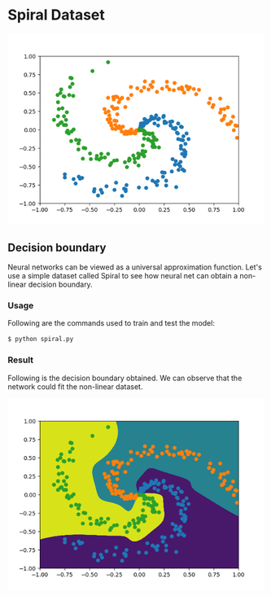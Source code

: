 # Spiral Dataset

<p align="center">
  <img src="/assets/spiral.png">
</p>

## Decision boundary
Neural networks can be viewed as a universal approximation function. Let's use a simple dataset called Spiral to see how neural net can obtain a non-linear decision boundary.

### Usage
Following are the commands used to train and test the model:

```bash
$ python spiral.py
```

### Result
Following is the decision boundary obtained. We can observe that the network could fit the non-linear dataset.
<p align="center">
  <img src="/assets/spiral_boundary.png">
</p>
